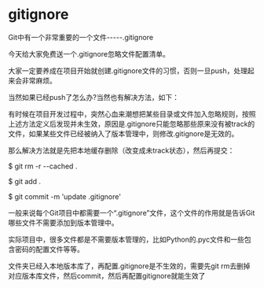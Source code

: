 # gitignore

Git中有一个非常重要的一个文件-----.gitignore

今天给大家免费送一个.gitignore忽略文件配置清单。

大家一定要养成在项目开始就创建.gitignore文件的习惯，否则一旦push，处理起来会非常麻烦。

当然如果已经push了怎么办?当然也有解决方法，如下：

有时候在项目开发过程中，突然心血来潮想把某些目录或文件加入忽略规则，按照上述方法定义后发现并未生效，原因是.gitignore只能忽略那些原来没有被track的文件，如果某些文件已经被纳入了版本管理中，则修改.gitignore是无效的。

那么解决方法就是先把本地缓存删除（改变成未track状态），然后再提交：

$ git rm -r --cached .

$ git add .

$ git commit -m 'update .gitignore'

一般来说每个Git项目中都需要一个“.gitignore”文件，这个文件的作用就是告诉Git哪些文件不需要添加到版本管理中。

实际项目中，很多文件都是不需要版本管理的，比如Python的.pyc文件和一些包含密码的配置文件等等。

文件夹已经入本地版本库了，再配置.gitignore是不生效的，需要先git rm去删掉对应版本库文件，然后commit，然后再配置gitignore就能生效了